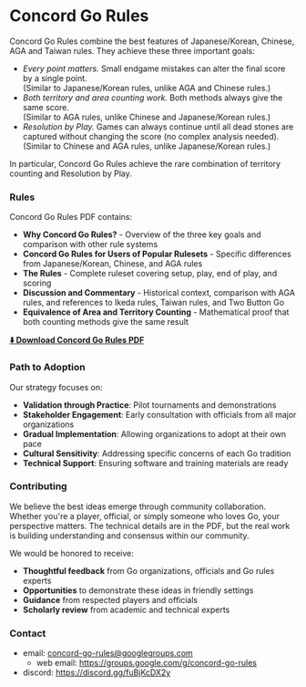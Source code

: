 # Concord Go Rules

Concord Go Rules combine the best features of Japanese/Korean, Chinese, AGA and Taiwan rules.
They achieve these three important goals:

- *Every point matters.* Small endgame mistakes can alter the final score by a single point. <br>
  (Similar to Japanese/Korean rules, unlike AGA and Chinese rules.)
- *Both territory and area counting work.* Both methods always give the same score. <br>
  (Similar to AGA rules, unlike Chinese and Japanese/Korean rules.)
- *Resolution by Play.* Games can always continue until all dead stones are captured without changing the score (no complex analysis needed). <br>
  (Similar to Chinese and AGA rules, unlike Japanese/Korean rules.)

In particular, Concord Go Rules achieve the rare combination of territory counting and Resolution by Play.

### Rules

Concord Go Rules PDF contains:
- **Why Concord Go Rules?** - Overview of the three key goals and comparison with other rule systems
- **Concord Go Rules for Users of Popular Rulesets** - Specific differences from Japanese/Korean, Chinese, and AGA rules
- **The Rules** - Complete ruleset covering setup, play, end of play, and scoring
- **Discussion and Commentary** - Historical context, comparison with AGA rules, and references to Ikeda rules, Taiwan rules, and Two Button Go
- **Equivalence of Area and Territory Counting** - Mathematical proof that both counting methods give the same result

**[⬇️ Download Concord Go Rules PDF](https://raw.githubusercontent.com/concord-go-rules/concord-go-rules/refs/heads/main/Concord.pdf)**

### Path to Adoption

Our strategy focuses on:

- **Validation through Practice**: Pilot tournaments and demonstrations
- **Stakeholder Engagement**: Early consultation with officials from all major organizations
- **Gradual Implementation**: Allowing organizations to adopt at their own pace
- **Cultural Sensitivity**: Addressing specific concerns of each Go tradition
- **Technical Support**: Ensuring software and training materials are ready

### Contributing

We believe the best ideas emerge through community collaboration.
Whether you're a player, official, or simply someone who loves Go, your perspective matters.
The technical details are in the PDF, but the real work is building understanding and consensus within our community.

We would be honored to receive:

- **Thoughtful feedback** from Go organizations, officials and Go rules experts
- **Opportunities** to demonstrate these ideas in friendly settings
- **Guidance** from respected players and officials
- **Scholarly review** from academic and technical experts

### Contact
- email: concord-go-rules@googlegroups.com
  - web email: https://groups.google.com/g/concord-go-rules
- discord: https://discord.gg/fuBjKcDX2y
